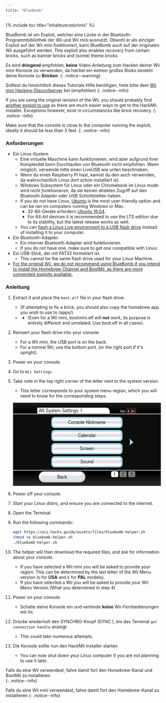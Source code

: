 ```yaml
---
title: "BlueBomb"
---
```


{% include toc title="Inhaltsverzeichnis" %}

BlueBomb ist ein Exploit, welcher eine Lücke in der Bluetooth-Programmbibliothek der Wii und Wii mini ausnutzt. Obwohl er als einziger Exploit auf der Wii mini funktioniert, kann BlueBomb auch auf der originalen Wii ausgeführt werden. This exploit also enables recovery from certain bricks, such as banner bricks and (some) theme bricks.

Es wird **dringend** empfohlen, **keine** Video-Anleitung zum Hacken deiner Wii mini-Konsole zu verwenden, da hierbei ein extrem großes Risiko besteht deine Konsole zu **Bricken**.
{: .notice--warning}

Solltest du hinsichtlich dieses Tutorials Hilfe benötigen, trete bitte dem [Wii mini Hacking-Discordserver](https://discord.gg/6ryxnkS) bei (empfohlen)
{: .notice--info}

If you are using the original revision of the Wii, you should probably find [another exploit to use](get-started) as there are much easier ways to get to the HackMii installer. Exceptions however, exist in circumstances like brick recovery.
{: .notice--info}

Make sure that the console is close to the computer running the exploit, ideally it should be less than 3 feet.
{: .notice--info}

### Anforderungen

* Ein Linux-System
    * Eine virtuelle Maschine kann funktionieren, wird aber aufgrund ihrer Komplexität beim Durchlaufen von Bluetooth nicht empfohlen. Wenn möglich, verwende bitte einen LiveUSB wie unten beschrieben.
    * Wenn du einen Raspberry Pi hast, kannst du den auch verwenden, da wahrscheinlich Linux dort schon installiert ist.
    * Windows Subsystem für Linux oder ein Chromebook im Linux mode wird *nicht funktionieren*, da sie keinen direkten Zugriff auf den Bluetooth Adapter oder USB Schnittstellen haben.
    * If you do not have Linux, [Ubuntu](https://ubuntu.com/download/desktop) is the most user-friendly option and can be ran on computers running Windows or Mac.
        * 32-Bit-Geräte erfordern [Ubuntu 16.04](http://releases.ubuntu.com/16.04/).
        * For 64-bit devices it is recommended to use the LTS edition due to its stability, but the latest release works as well.
    * You can [flash a Linux Live environment to a USB flash drive](https://ubuntu.com/tutorials/tutorial-create-a-usb-stick-on-windows#1-overview) instead of installing it to your computer.
* Ein Bluetooth-Adapter.
    * Ein interner Bluetooth-Adapter wird funktionieren.
    * If you do not have one, make sure to get one compatible with Linux.
* Ein USB-Stick, der mit FAT32 formatiert ist.
    * This cannot be the same flash drive used for your Linux Machine.
* [For the original Wii, we do not recommend using BlueBomb if you intend to install the Homebrew Channel and BootMii, as there are more convenient exploits available.](https://bootmii.org/download/)

### Anleitung

1. Extract it and place the `boot.elf` file in your flash drive.
    + (If attempting to fix a brick, you should also copy the homebrew app you wish to use to /apps/)
    + - (Even for a Wii mini, bootmini.elf will **not** work, its purpose is entirely different and unrelated. Use boot.elf in all cases).
1. Reinsert your flash drive into your console.
    + For a Wii mini, the USB port is on the back.
    + For a normal Wii, use the bottom port. (or the right port if it's upright).
1. Power on your console.
1. Go to `Wii Settings`.
1. Take note in the top right corner of the letter next to the system version.
    + This letter corresponds to your system menu region, which you will need to know for the corresponding steps.

    ![](/images/wii/SystemMenuVersion.png)

1. Power off your console.
1. Start your Linux distro, and ensure you are connected to the internet.
1. Open the Terminal
1. Run the following commands:

    ```bash
    wget https://wii.hacks.guide/assets/files/bluebomb-helper.sh
    chmod +x bluebomb-helper.sh
    ./bluebomb-helper.sh
    ```

1. The helper will then download the required files, and ask for information about your console.
    + If you have selected a Wii mini you will be asked to provide your region. This can be determined by the last letter of the Wii Menu version (`U` for **USA** and `E` for **PAL** models).
    + If you have selected a Wii you will be asked to provide your Wii Menu Version (What you determined in step 4)
1. Power on your console.
    + Schalte deine Konsole ein und verbinde **keine** Wii-Fernbedienungen mit ihr.
1. Drücke wiederholt den SYNCHRO-Knopf (SYNC.), bis das Terminal `got connection handle` anzeigt.
    + This could take numerous attempts.
1. Die Konsole sollte nun den HackMii Installer starten.
    + You can now shut down your Linux computer if you are not planning to use it later.

Falls du eine Wii verwendest, fahre damit fort den Homebrew-Kanal und BootMii zu installieren<br>
{: .notice--info}

Falls du eine Wii mini verwendest, fahre damit fort den Homebrew-Kanal zu installieren
{: .notice--info}
